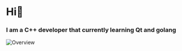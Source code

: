 <h1> Hi👋</h1>
<h3>I am a C++ developer that currently learning Qt and golang</h3>

![Overview](https://github.com/QtEnjoyer/stats/blob/master/generated/overview.svg)
